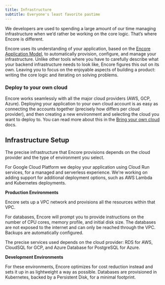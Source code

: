 ```yaml
---
title: Infrastructure
subtitle: Everyone's least favorite pastime
---
```


We developers are used to spending a large amount of our time managing infrastructure when we’d rather be working on the core logic. That’s where Encore is different.

Encore uses its understanding of your application, based on the [Encore Application Model](/docs/introduction#meet-the-encore-application-model), to automatically provision, configure, and manage your infrastructure. Unlike other tools where you have to carefully describe what your backend infrastructure needs to look like, Encore figures this out on its own. Leaving you to focus on the enjoyable aspects of building a product: writing the core logic and iterating on solving problems.

### Deploy to your own cloud
Encore works seamlessly with all the major cloud providers (AWS, GCP, Azure). Deploying your application to your own cloud account is as easy as connecting the accounts together (precisely how differs per cloud provider), and then creating a new environment and selecting the cloud you want to deploy to. You can read more about this in the [Bring your own cloud](./own-cloud) docs.

## Infrastructure Setup
The precise infrastructure that Encore provisions depends on the cloud provider and the type of environment you select.

For Google Cloud Platform we deploy your application using Cloud Run services, for a managed and serverless experience.
We're working on adding support for additional deployment options, such as AWS Lambda and Kubernetes deployments.

**Production Environments**

Encore sets up a VPC network and provisions all the resources within that VPC.

For databases, Encore will prompt you to provide instructions on the number of CPU cores, memory profile, and initial disk size. The databases are not exposed to the internet and can only be reached through the VPC. Backups are automatically configured.

The precise services used depends on the cloud provider: RDS for AWS, CloudSQL for GCP, and Azure Database for PostgreSQL for Azure.

**Development Environments**

For these environments, Encore optimizes for cost reduction instead and sets it up in as lightweight a way as possible.
Databases are provisioned in Kubernetes, backed by a Persistent Disk, for a minimal footprint.

